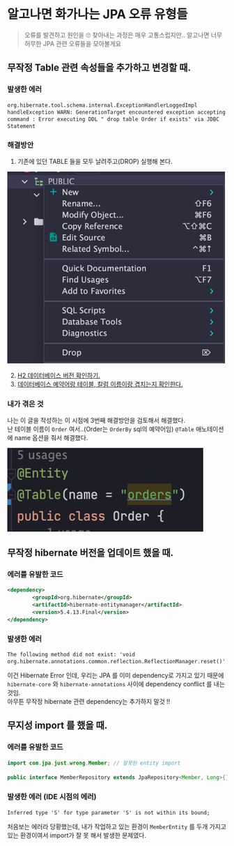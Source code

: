# 알고나면 화가나는 JPA 오류 유형들
> 오류를 발견하고 원인을 🙄 찾아내는 과정은 매우 고통스럽지만.. 알고나면 너무 허무한 JPA 관련 오류들을 모아볼게요

## 무작정 Table 관련 속성들을 추가하고 변경할 때.

### 발생한 에러
```
org.hibernate.tool.schema.internal.ExceptionHandlerLoggedImpl handleException WARN: GenerationTarget encountered exception accepting command : Error executing DDL " drop table Order if exists" via JDBC Statement
```

### 해결방안
1. 기존에 있던 TABLE 들을 모두 날려주고(DROP) 실행해 본다.

<img src="../../img/drop-table.png" width="500px">

2. [H2 데이터베이스 버전 확인하기.](https://inf.run/4uLo)
3. [데이터베이스 예약어랑 테이블, 칼럼 이름이랑 겹치는지 확인한다.](https://bit.ly/3telu1m)

### 내가 겪은 것

나는 이 글을 작성하는 이 시점에 3번째 해결방안을 검토해서 해결했다.  
난 테이블 이름이 `Order` 여서..(Order는 `OrderBy` sql의 예약어임) `@Table` 애노테이션에 name 옵션을 줘서 해결했다.

<img src="../../img/db-예약어-주의.png" width="450px">

## 무작정 hibernate 버전을 업데이트 했을 때.

### 에러를 유발한 코드
```xml
<dependency>
        <groupId>org.hibernate</groupId>
        <artifactId>hibernate-entitymanager</artifactId>
        <version>5.4.13.Final</version>
</dependency>
```

### 발생한 에러
```
The following method did not exist: 'void org.hibernate.annotations.common.reflection.ReflectionManager.reset()'
```

이건 Hibernate Error 인데, 우리는 JPA 를 이미 dependency로 가지고 있기 때문에 `hibernate-core` 와 `hibernate-annotations` 사이에 dependency conflict 를 내는것임.  
아무튼 무작정 hibernate 관련 dependency는 추가하지 말것 !!

## 무지성 import 를 했을 때.

### 에러를 유발한 코드
```java
import com.jpa.just.wrong.Member; // 잘못된 entity import

public interface MemberRepository extends JpaRepository<Member, Long>{}
```

### 발생한 에러 (IDE 시점의 에러)
```
Inferred type 'S' for type parameter 'S' is not within its bound; 
```

처음보는 에러라 당황했는데, 내가 작업하고 있는 환경이 `MemberEntity` 를 두개 가지고 있는 환경이여서 import가 잘 못 해서 발생한 문제였다.  